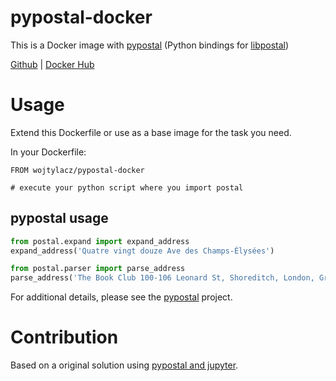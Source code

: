 # pypostal-docker

This is a Docker image with [pypostal](https://github.com/openvenues/pypostal) (Python bindings for [libpostal](https://github.com/openvenues/libpostal))

[Github](https://github.com/wojtylacz/pypostal-docker) | [Docker Hub](https://hub.docker.com/r/wojtylacz/pypostal-docker/)

# Usage

Extend this Dockerfile or use as a base image for the task you need.

In your Dockerfile:
```
FROM wojtylacz/pypostal-docker

# execute your python script where you import postal
```

## pypostal usage

```python
from postal.expand import expand_address
expand_address('Quatre vingt douze Ave des Champs-Élysées')

from postal.parser import parse_address
parse_address('The Book Club 100-106 Leonard St, Shoreditch, London, Greater London, EC2A 4RH, United Kingdom')
```
For additional details, please see the [pypostal](https://github.com/openvenues/pypostal) project.


# Contribution

Based on a original solution using [pypostal and jupyter](https://github.com/riordan/docker-jupyter-libpostal/blob/master/README.md).
